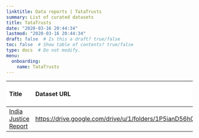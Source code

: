 ```yaml
---
linktitle: Data reports | TataTrusts
summary: List of curated datasets
title: TataTrusts
date: "2020-03-16 20:44:34"
lastmod: "2020-03-16 20:44:34"
draft: false  # Is this a draft? true/false
toc: false  # Show table of contents? true/false
type: docs  # Do not modify.
menu:
  onboarding:
    name: TataTrusts
---
```

<table class="table table-condensed table-responsive" style="margin-left: auto; margin-right: auto;">
 <thead>
  <tr>
   <th style="text-align:left;position: sticky; top:0; background-color: #FFFFFF;"> Title </th>
   <th style="text-align:left;position: sticky; top:0; background-color: #FFFFFF;"> Dataset URL </th>
   <th style="text-align:left;position: sticky; top:0; background-color: #FFFFFF;"> Dataset issue report </th>
   <th style="text-align:left;position: sticky; top:0; background-color: #FFFFFF;"> Data Issue Status </th>
  </tr>
 </thead>
<tbody>
  <tr>
   <td style="text-align:left;"> <a href="India-Justice-Report" style="     ">India Justice Report</a> </td>
   <td style="text-align:left;"> <a href="https://drive.google.com/drive/u/1/folders/1P5ianD56h0MqT531RemmK4LNkHQjWfBU" style="     ">https://drive.google.com/drive/u/1/folders/1P5ianD56h0MqT531RemmK4LNkHQjWfBU</a> </td>
   <td style="text-align:left;"> <a href="https://github.com/justicehub-in/justice-hub-docs/issues/17" style="     ">https://github.com/justicehub-in/justice-hub-docs/issues/17</a> </td>
   <td style="text-align:left;"> Open </td>
  </tr>
</tbody>
</table>
